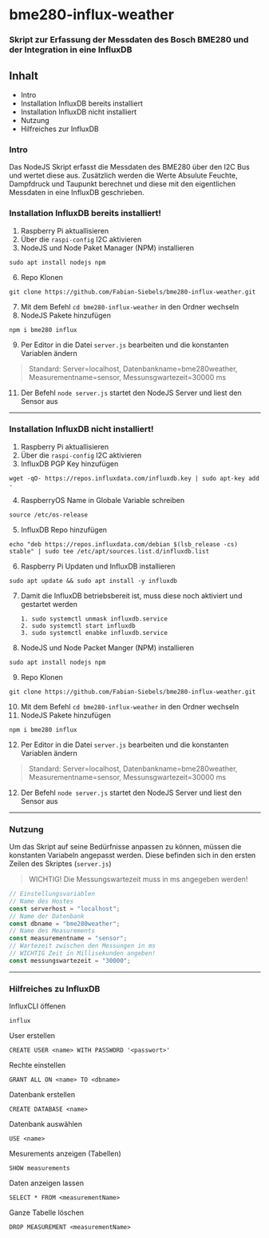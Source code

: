 # bme280-influx-weather

### Skript zur Erfassung der Messdaten des Bosch BME280 und der Integration in eine InfluxDB

## Inhalt
- Intro
- Installation InfluxDB bereits installiert
- Installation InfluxDB nicht installiert
- Nutzung
- Hilfreiches zur InfluxDB

### Intro
Das NodeJS Skript erfasst die Messdaten des BME280 über den I2C Bus und wertet diese aus.
Zusätzlich werden die Werte Absulute Feuchte, Dampfdruck und Taupunkt berechnet und diese mit den eigentlichen Messdaten in eine InfluxDB geschrieben.

### Installation InfluxDB bereits installiert!
1. Raspberry Pi aktuallisieren
2. Über die `raspi-config` I2C aktivieren
3. NodeJS und Node Paket Manager (NPM) installieren 
```
sudo apt install nodejs npm
```
6. Repo Klonen 
```
git clone https://github.com/Fabian-Siebels/bme280-influx-weather.git
```
7. Mit dem Befehl `cd bme280-influx-weather` in den Ordner wechseln
8. NodeJS Pakete hinzufügen 
```
npm i bme280 influx
```
9.  Per Editor in die Datei `server.js` bearbeiten und die konstanten Variablen ändern
   > Standard: Server=localhost, Datenbankname=bme280weather, Measurementname=sensor, Messunsgwartezeit=30000 ms
11. Der Befehl `node server.js` startet den NodeJS Server und liest den Sensor aus
---
### Installation InfluxDB nicht installiert!
1. Raspberry Pi aktuallisieren
2. Über die `raspi-config` I2C aktivieren
3. InfluxDB PGP Key hinzufügen 
```
wget -qO- https://repos.influxdata.com/influxdb.key | sudo apt-key add -
```
4. RaspberryOS Name in Globale Variable schreiben 
```
source /etc/os-release
```
5. InfluxDB Repo hinzufügen 
```
echo "deb https://repos.influxdata.com/debian $(lsb_release -cs) stable" | sudo tee /etc/apt/sources.list.d/influxdb.list
```
6. Raspberry Pi Updaten und InfluxDB installieren 
```
sudo apt update && sudo apt install -y influxdb
```
7. Damit die InfluxDB betriebsbereit ist, muss diese noch aktiviert und gestartet werden
   ```
   1. sudo systemctl unmask influxdb.service
   2. sudo systemctl start influxdb
   3. sudo systemctl enabke influxdb.service
   ```
8. NodeJS und Node Packet Manger (NPM) installieren
```
sudo apt install nodejs npm
```
9.  Repo Klonen 
```
git clone https://github.com/Fabian-Siebels/bme280-influx-weather.git
```
10. Mit dem Befehl `cd bme280-influx-weather` in den Ordner wechseln
11. NodeJS Pakete hinzufügen 
```
npm i bme280 influx
```
12. Per Editor in die Datei `server.js` bearbeiten und die konstanten Variablen ändern
   > Standard: Server=localhost, Datenbankname=bme280weather, Measurementname=sensor, Messunsgwartezeit=30000 ms
12. Der Befehl `node server.js` startet den NodeJS Server und liest den Sensor aus
---
### Nutzung

Um das Skript auf seine Bedürfnisse anpassen zu können, müssen die konstanten Variabeln angepasst werden.
Diese befinden sich in den ersten Zeilen des Skriptes (`server.js`)
> WICHTIG! Die Messungswartezeit muss in ms angegeben werden!
```javascript
// Einstellungsvariablen
// Name des Hostes
const serverhost = "localhost";
// Name der Datenbank
const dbname = "bme280weather";
// Name des Measurements
const measurementname = "sensor";
// Wartezeit zwischen den Messungen in ms
// WICHTIG Zeit in Millisekunden angeben!
const messungswartezeit = "30000";
```

---
### Hilfreiches zu InfluxDB

InfluxCLI öffenen

```
influx
```

User erstellen

```
CREATE USER <name> WITH PASSWORD '<passwort>'
```

Rechte einstellen

```
GRANT ALL ON <name> TO <dbname>
``` 

Datenbank erstellen

```
CREATE DATABASE <name>
```

Datenbank auswählen

```
USE <name>
```

Mesurements anzeigen (Tabellen)

```
SHOW measurements
```

Daten anzeigen lassen

```
SELECT * FROM <measurementName>
```

Ganze Tabelle löschen

```
DROP MEASUREMENT <measurementName>
```